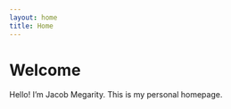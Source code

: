 ```yaml
---
layout: home
title: Home
---
```


# Welcome

Hello! I’m Jacob Megarity. This is my personal homepage.
